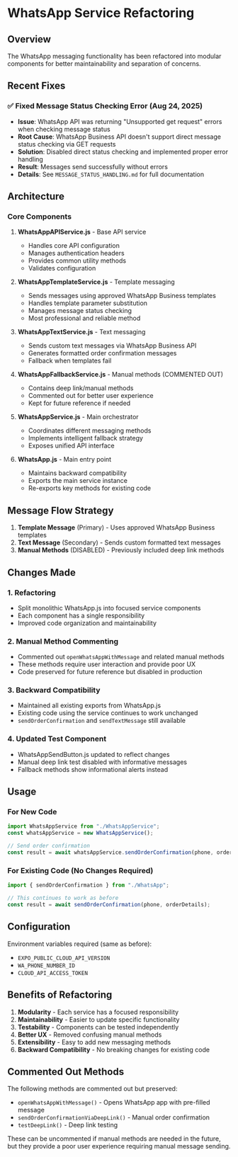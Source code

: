 # WhatsApp Service Refactoring

## Overview

The WhatsApp messaging functionality has been refactored into modular components for better maintainability and separation of concerns.

## Recent Fixes

### ✅ Fixed Message Status Checking Error (Aug 24, 2025)

- **Issue**: WhatsApp API was returning "Unsupported get request" errors when checking message status
- **Root Cause**: WhatsApp Business API doesn't support direct message status checking via GET requests
- **Solution**: Disabled direct status checking and implemented proper error handling
- **Result**: Messages send successfully without errors
- **Details**: See `MESSAGE_STATUS_HANDLING.md` for full documentation

## Architecture

### Core Components

1. **WhatsAppAPIService.js** - Base API service

   - Handles core API configuration
   - Manages authentication headers
   - Provides common utility methods
   - Validates configuration

2. **WhatsAppTemplateService.js** - Template messaging

   - Sends messages using approved WhatsApp Business templates
   - Handles template parameter substitution
   - Manages message status checking
   - Most professional and reliable method

3. **WhatsAppTextService.js** - Text messaging

   - Sends custom text messages via WhatsApp Business API
   - Generates formatted order confirmation messages
   - Fallback when templates fail

4. **WhatsAppFallbackService.js** - Manual methods (COMMENTED OUT)

   - Contains deep link/manual methods
   - Commented out for better user experience
   - Kept for future reference if needed

5. **WhatsAppService.js** - Main orchestrator

   - Coordinates different messaging methods
   - Implements intelligent fallback strategy
   - Exposes unified API interface

6. **WhatsApp.js** - Main entry point
   - Maintains backward compatibility
   - Exports the main service instance
   - Re-exports key methods for existing code

## Message Flow Strategy

1. **Template Message** (Primary) - Uses approved WhatsApp Business templates
2. **Text Message** (Secondary) - Sends custom formatted text messages
3. **Manual Methods** (DISABLED) - Previously included deep link methods

## Changes Made

### 1. Refactoring

- Split monolithic WhatsApp.js into focused service components
- Each component has a single responsibility
- Improved code organization and maintainability

### 2. Manual Method Commenting

- Commented out `openWhatsAppWithMessage` and related manual methods
- These methods require user interaction and provide poor UX
- Code preserved for future reference but disabled in production

### 3. Backward Compatibility

- Maintained all existing exports from WhatsApp.js
- Existing code using the service continues to work unchanged
- `sendOrderConfirmation` and `sendTextMessage` still available

### 4. Updated Test Component

- WhatsAppSendButton.js updated to reflect changes
- Manual deep link test disabled with informative messages
- Fallback methods show informational alerts instead

## Usage

### For New Code

```javascript
import WhatsAppService from "./WhatsAppService";
const whatsAppService = new WhatsAppService();

// Send order confirmation
const result = await whatsAppService.sendOrderConfirmation(phone, orderDetails);
```

### For Existing Code (No Changes Required)

```javascript
import { sendOrderConfirmation } from "./WhatsApp";

// This continues to work as before
const result = await sendOrderConfirmation(phone, orderDetails);
```

## Configuration

Environment variables required (same as before):

- `EXPO_PUBLIC_CLOUD_API_VERSION`
- `WA_PHONE_NUMBER_ID`
- `CLOUD_API_ACCESS_TOKEN`

## Benefits of Refactoring

1. **Modularity** - Each service has a focused responsibility
2. **Maintainability** - Easier to update specific functionality
3. **Testability** - Components can be tested independently
4. **Better UX** - Removed confusing manual methods
5. **Extensibility** - Easy to add new messaging methods
6. **Backward Compatibility** - No breaking changes for existing code

## Commented Out Methods

The following methods are commented out but preserved:

- `openWhatsAppWithMessage()` - Opens WhatsApp app with pre-filled message
- `sendOrderConfirmationViaDeepLink()` - Manual order confirmation
- `testDeepLink()` - Deep link testing

These can be uncommented if manual methods are needed in the future, but they provide a poor user experience requiring manual message sending.
